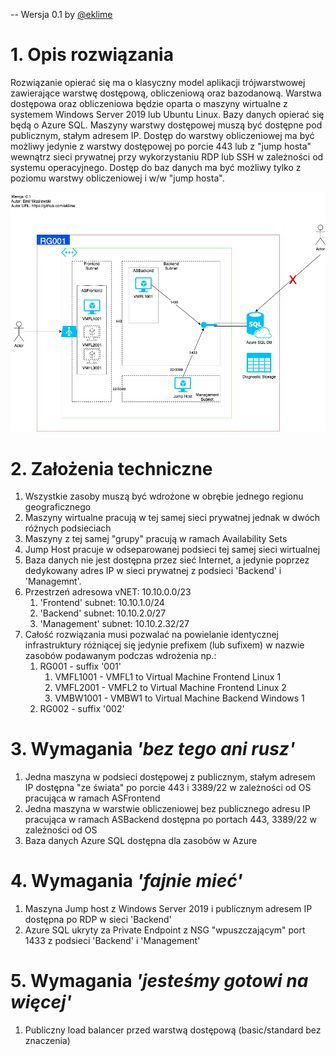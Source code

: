-- Wersja 0.1 by [@eklime](https://github.com/eklime)

# 1. Opis rozwiązania 
Rozwiązanie opierać się ma o klasyczny model aplikacji trójwarstwowej zawierające warstwę dostępową, obliczeniową oraz bazodanową. 
Warstwa dostępowa oraz obliczeniowa będzie oparta o maszyny wirtualne z systemem Windows Server 2019 lub Ubuntu Linux. 
Bazy danych opierać się będą o Azure SQL. Maszyny warstwy dostępowej muszą być dostępne pod publicznym, stałym adresem IP. 
Dostęp do warstwy obliczeniowej ma być możliwy jedynie z warstwy dostępowej po porcie 443 lub z "jump hosta" wewnątrz sieci prywatnej przy wykorzystaniu RDP lub SSH w zależności od systemu operacyjnego. 
Dostęp do baz danych ma być możliwy tylko z poziomu warstwy obliczeniowej i w/w "jump hosta". 

![](architecture.png)

# 2. Założenia techniczne 
1. Wszystkie zasoby muszą być wdrożone w obrębie jednego regionu geograficznego 
2. Maszyny wirtualne pracują w tej samej sieci prywatnej jednak w dwóch różnych podsieciach 
3. Maszyny z tej samej "grupy" pracują w ramach Availability Sets 
4. Jump Host pracuje w odseparowanej podsieci tej samej sieci wirtualnej 
5. Baza danych nie jest dostępna przez sieć Internet, a jedynie poprzez dedykowany adres IP w sieci prywatnej z podsieci 'Backend' i 'Managemnt'. 
6. Przestrzeń adresowa vNET: 10.10.0.0/23 
   1. 'Frontend' subnet: 10.10.1.0/24 
   2. 'Backend' subnet: 10.10.2.0/27 
   3. 'Management' subnet: 10.10.2.32/27 
7. Całość rozwiązania musi pozwalać na powielanie identycznej infrastruktury różniącej się jedynie prefixem (lub sufixem) w nazwie zasobów podawanym podczas wdrożenia np.: 
   1.  RG001 - suffix '001' 
       1.  VMFL1001 - VMFL1 to Virtual Machine Frontend Linux 1 
       2.  VMFL2001 - VMFL2 to Virtual Machine Frontend Linux 2 
       3.  VMBW1001 - VMBW1 to Virtual Machine Backend Windows 1 
   2.  RG002 - suffix '002' 

# 3. Wymagania ***'bez tego ani rusz'*** 
1. Jedna maszyna w podsieci dostępowej z publicznym, stałym adresem IP dostępna "ze świata" po porcie 443 i 3389/22 w zależności od OS pracująca w ramach ASFrontend 
2. Jedna maszyna w warstwie obliczeniowej bez publicznego adresu IP pracująca w ramach ASBackend dostępna po portach 443, 3389/22 w zależności od OS 
3. Baza danych Azure SQL dostępna dla zasobów w Azure 

# 4. Wymagania ***'fajnie mieć'*** 
1. Maszyna Jump host z Windows Server 2019 i publicznym adresem IP dostępna po RDP w sieci 'Backend' 
2. Azure SQL ukryty za Private Endpoint z NSG "wpuszczającym" port 1433 z podsieci 'Backend' i 'Management'

# 5. Wymagania ***'jesteśmy gotowi na więcej'*** 
1. Publiczny load balancer przed warstwą dostępową (basic/standard bez znaczenia)
